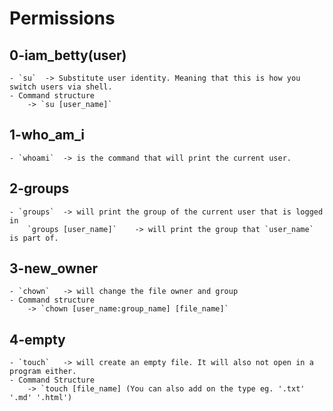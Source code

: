 # Permissions

## 0-iam_betty(user)
	- `su` 	-> Substitute user identity. Meaning that this is how you switch users via shell.
	- Command structure
		-> `su [user_name]`

## 1-who_am_i
	- `whoami`	-> is the command that will print the current user.

## 2-groups
	- `groups`	-> will print the group of the current user that is logged in
		`groups [user_name]`	-> will print the group that `user_name` is part of.

## 3-new_owner
	- `chown`	-> will change the file owner and group
	- Command structure
		-> `chown [user_name:group_name] [file_name]`

## 4-empty
	- `touch`	-> will create an empty file. It will also not open in a program either.
	- Command Structure
		-> `touch [file_name] (You can also add on the type eg. '.txt' '.md' '.html')





